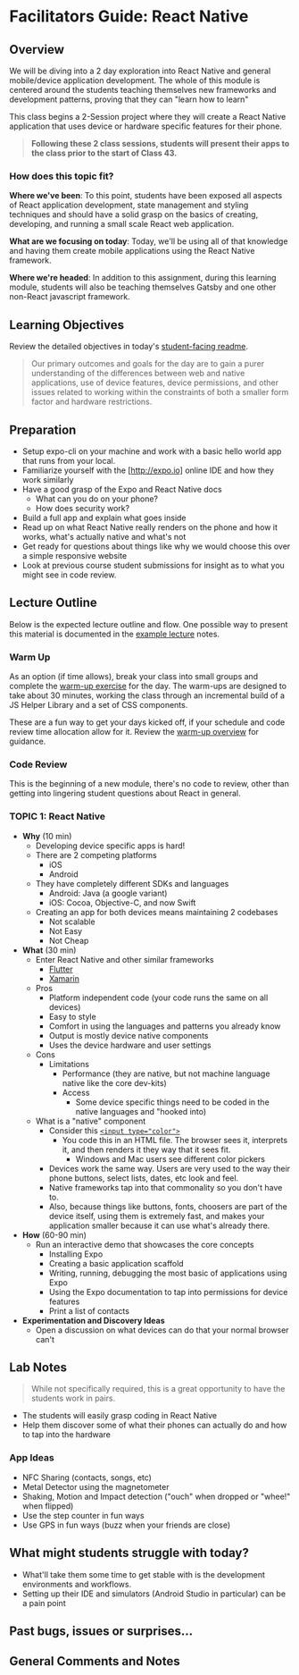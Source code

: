 # Facilitators Guide: React Native

## Overview

We will be diving into a 2 day exploration into React Native and general mobile/device application development. The whole of this module is centered around the students teaching themselves new frameworks and development patterns, proving that they can "learn how to learn"

This class begins a 2-Session project where they will create a React Native application that uses device or hardware specific features for their phone.

> **Following these 2 class sessions, students will present their apps to the class prior to the start of Class 43.**

### How does this topic fit?

**Where we've been**:
To this point, students have been exposed all aspects of React application development, state management and styling techniques and should have a solid grasp on the basics of creating, developing, and running a small scale React web application.

**What are we focusing on today**:
Today, we'll be using all of that knowledge and having them create mobile applications using the React Native framework.

**Where we're headed**:
In addition to this assignment, during this learning module, students will also be teaching themselves Gatsby and one other non-React javascript framework.

## Learning Objectives

Review the detailed objectives in today's [student-facing readme](../README.md).

> Our primary outcomes and goals for the day are to gain a purer understanding of the differences between web and native applications, use of device features, device permissions, and other issues related to working within the constraints of both a smaller form factor and hardware restrictions.

## Preparation

- Setup expo-cli on your machine and work with a basic hello world app that runs from your local.
- Familiarize yourself with the [<http://expo.io]> online IDE and how they work similarly
- Have a good grasp of the Expo and React Native docs
  - What can you do on your phone?
  - How does security work?
- Build a full app and explain what goes inside
- Read up on what React Native really renders on the phone and how it works, what's actually native and what's not
- Get ready for questions about things like why we would choose this over a simple responsive website
- Look at previous course student submissions for insight as to what you might see in code review.

## Lecture Outline

Below is the expected lecture outline and flow. One possible way to present this material is documented in the [example lecture](../LECTURE.md) notes.

### Warm Up

As an option (if time allows), break your class into small groups and complete the [warm-up exercise](../warm-up/README.md) for the day. The warm-ups are designed to take about 30 minutes, working the class through an incremental build of a JS Helper Library and a set of CSS components.

These are a fun way to get your days kicked off, if your schedule and code review time allocation allow for it. Review the [warm-up overview](../../warm-ups/README.md) for guidance.

### Code Review

This is the beginning of a new module, there's no code to review, other than getting into lingering student questions about React in general.

### TOPIC 1: React Native

- **Why** (10 min)
  - Developing device specific apps is hard!
  - There are 2 competing platforms
    - iOS
    - Android
  - They have completely different SDKs and languages
    - Android: Java (a google variant)
    - iOS: Cocoa, Objective-C, and now Swift
  - Creating an app for both devices means maintaining 2 codebases
    - Not scalable
    - Not Easy
    - Not Cheap
- **What** (30 min)
  - Enter React Native and other similar frameworks
    - [Flutter](https://flutter.dev/)
    - [Xamarin](https://dotnet.microsoft.com/apps/xamarin)
  - Pros
    - Platform independent code (your code runs the same on all devices)
    - Easy to style
    - Comfort in using the languages and patterns you already know
    - Output is mostly device native components
    - Uses the device hardware and user settings
  - Cons
    - Limitations
      - Performance (they are native, but not machine language native like the core dev-kits)
      - Access
        - Some device specific things need to be coded in the native languages and "hooked into)
  - What is a "native" component
    - Consider this [`<input type="color">`](https://developer.mozilla.org/en-US/docs/Web/HTML/Element/input/color)
      - You code this in an HTML file. The browser sees it, interprets it, and then renders it they way that it sees fit.
        - Windows and Mac users see different color pickers
    - Devices work the same way. Users are very used to the way their phone buttons, select lists, dates, etc look and feel.
    - Native frameworks tap into that commonality so you don't have to.
    - Also, because things like buttons, fonts, choosers are part of the device itself, using them is extremely fast, and makes your application smaller because it can use what's already there.
- **How** (60-90 min)
  - Run an interactive demo that showcases the core concepts
    - Installing Expo
    - Creating a basic application scaffold
    - Writing, running, debugging the most basic of applications using Expo
    - Using the Expo documentation to tap into permissions for device features
    - Print a list of contacts
- **Experimentation and Discovery Ideas**
  - Open a discussion on what devices can do that your normal browser can't

## Lab Notes

> While not specifically required, this is a great opportunity to have the students work in pairs.

- The students will easily grasp coding in React Native
- Help them discover some of what their phones can actually do and how to tap into the hardware

### App Ideas

- NFC Sharing (contacts, songs, etc)
- Metal Detector using the magnetometer
- Shaking, Motion and Impact detection ("ouch" when dropped or "whee!" when flipped)
- Use the step counter in fun ways
- Use GPS in fun ways (buzz when your friends are close)

## What might students struggle with today?

- What'll take them some time to get stable with is the development environments and workflows.
- Setting up their IDE and simulators (Android Studio in particular) can be a pain point

## Past bugs, issues or surprises...

## General Comments and Notes
